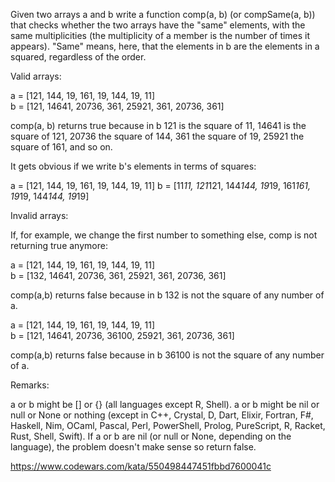Given two arrays a and b write a function comp(a, b) (or compSame(a, b))
that checks whether the two arrays have the "same" elements,
with the same multiplicities (the multiplicity of a member is the number of times it appears).
"Same" means, here, that the elements in b are the elements in a squared,
regardless of the order.

Valid arrays:

a = [121, 144, 19, 161, 19, 144, 19, 11]  
b = [121, 14641, 20736, 361, 25921, 361, 20736, 361]

comp(a, b) returns true because in b 121 is the square of 11,
14641 is the square of 121,
20736 the square of 144,
361 the square of 19,
25921 the square of 161,
and so on.

It gets obvious if we write b's elements in terms of squares:

a = [121, 144, 19, 161, 19, 144, 19, 11]
b = [11*11, 121*121, 144*144, 19*19, 161*161, 19*19, 144*144, 19*19]

Invalid arrays:

If, for example, we change the first number to something else,
comp is not returning true anymore:

a = [121, 144, 19, 161, 19, 144, 19, 11]  
b = [132, 14641, 20736, 361, 25921, 361, 20736, 361]

comp(a,b) returns false because in b 132 is not the square of any number of a.

a = [121, 144, 19, 161, 19, 144, 19, 11]  
b = [121, 14641, 20736, 36100, 25921, 361, 20736, 361]

comp(a,b) returns false because in b 36100 is not the square of any number of a.

Remarks:

a or b might be [] or {} (all languages except R, Shell).
a or b might be nil or null or None or nothing
(except in C++, Crystal, D, Dart, Elixir, Fortran, F#, Haskell, Nim, OCaml, Pascal, Perl,
PowerShell, Prolog, PureScript, R, Racket, Rust, Shell, Swift).
If a or b are nil (or null or None, depending on the language),
the problem doesn't make sense so return false.

https://www.codewars.com/kata/550498447451fbbd7600041c
